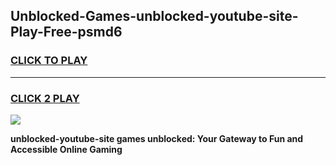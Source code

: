 
## Unblocked-Games-unblocked-youtube-site-Play-Free-psmd6
<h3>
<a href="https://premium76.site?title=unblocked-youtube-site&ref=12A">CLICK TO PLAY</a></h3>
<hr>

<h3>
<a href="https://premium76.site?title=unblocked-youtube-site&ref=12A">CLICK 2 PLAY</a>
  
</h3>

<a href="https://premium76.site?title=unblocked-youtube-site&ref=12A"><img src="https://clearcache.store/games.png"></a>


**unblocked-youtube-site games unblocked: Your Gateway to Fun and Accessible Online Gaming**
